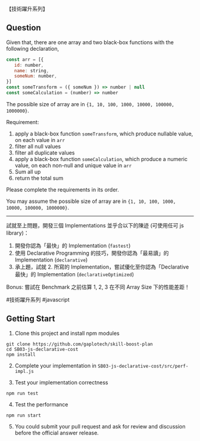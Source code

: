 【技術躍升系列】

## Question
Given that, there are one array and two black-box functions with the following declaration,
```js
const arr = [{
   id: number,
   name: string,
   someNum: number,
}]
const someTransform = ({ someNum }) => number | null
const someCalculation = (number) => number
```

The possible size of array are in `{1, 10, 100, 1000, 10000, 100000, 1000000}`.

Requirement:
  1. apply a black-box function `someTransform`, which produce nullable value, on each value in `arr`
  2. filter all null values
  3. filter all duplicate values
  4. apply a black-box function `someCalculation`, which produce a numeric value, on each non-null and unique value in `arr`
  5. Sum all up
  6. return the total sum

Please complete the requirements in its order.

You may assume the possible size of array are in `{1, 10, 100, 1000, 10000, 100000, 1000000}`.

---

試就至上問題，開發三個 Implementations 並乎合以下的陳迹 (可使用任可 js library)：

1. 開發你認為「最快」的 Implementation (`fastest`)
2. 使用 Declarative Programming 的技巧，開發你認為「最易讀」的 Implementation (`declarative`)
3. 承上題，試就 2. 所寫的 Implementation，嘗試優化至你認為「Declarative 最快」的 Implementation (`declarativeOptimized`)

Bonus: 嘗試在 Benchmark 之前估算 1, 2, 3 在不同 Array Size 下的性能差距！

\#技術躍升系列 \#javascript


## Getting Start

1. Clone this project and install npm modules
```
git clone https://github.com/gaplotech/skill-boost-plan
cd SB03-js-declarative-cost
npm install
```

2. Complete your implementation in `SB03-js-declarative-cost/src/perf-impl.js`

3. Test your implementation correctness
```
npm run test
```

4. Test the performance
```
npm run start
```

5. You could submit your pull request and ask for review and discussion before the official answer release.
